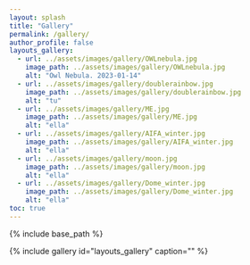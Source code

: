 ```yaml
---
layout: splash
title: "Gallery"
permalink: /gallery/
author_profile: false
layouts_gallery:
  - url: ../assets/images/gallery/OWLnebula.jpg
    image_path: ../assets/images/gallery/OWLnebula.jpg
    alt: "Owl Nebula. 2023-01-14"
  - url: ../assets/images/gallery/doublerainbow.jpg
    image_path: ../assets/images/gallery/doublerainbow.jpg
    alt: "tu"
  - url: ../assets/images/gallery/ME.jpg
    image_path: ../assets/images/gallery/ME.jpg
    alt: "ella"
  - url: ../assets/images/gallery/AIFA_winter.jpg
    image_path: ../assets/images/gallery/AIFA_winter.jpg
    alt: "ella"
  - url: ../assets/images/gallery/moon.jpg
    image_path: ../assets/images/gallery/moon.jpg
    alt: "ella"
  - url: ../assets/images/gallery/Dome_winter.jpg
    image_path: ../assets/images/gallery/Dome_winter.jpg
    alt: "ella"
toc: true
---
```

{% include base_path %}

{% include gallery id="layouts_gallery"  caption="" %}
